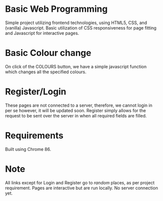 # Basic Web Programming
Simple project utilizing frontend technologies, using HTML5, CSS, and (vanilla) Javascript. Basic utilization of CSS responsiveness for page fitting and Javascript for interactive pages.

# Basic Colour change
On click of the COLOURS button, we have a simple javascript function which changes all the specified colours.

# Register/Login
These pages are not connected to a server, therefore, we cannot login in per se however, it will be updated soon. Register simply allows for the request to be sent over the server in when all required fields are filled.

# Requirements
Built using Chrome 86.

# Note
All links except for Login and Register go to *random* places, as per project requirement. Pages are interactive but are run locally. No server connection yet.
